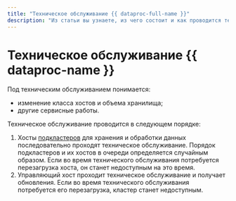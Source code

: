 ```yaml
---
title: "Техническое обслуживание {{ dataproc-full-name }}"
description: "Из статьи вы узнаете, из чего состоит и как проводится техническое обслуживание {{ dataproc-name }}."
---
```


# Техническое обслуживание {{ dataproc-name }}

Под техническим обслуживанием понимается:

* изменение класса хостов и объема хранилища;
* другие сервисные работы.

Техническое обслуживание проводится в следующем порядке:

1. Хосты [подкластеров](./index.md) для хранения и обработки данных последовательно проходят техническое обслуживание. Порядок подкластеров и их хостов в очереди определяется случайным образом. Если во время технического обслуживания потребуется перезагрузка хоста, он станет недоступным на это время.
1. Управляющий хост проходит техническое обслуживание и получает обновления. Если во время технического обслуживания потребуется его перезагрузка, кластер станет недоступным.
